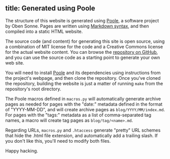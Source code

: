 title: Generated using Poole
---
The structure of this website is generated using [Poole][], a software project
by Oben Sonne.  Pages are written using [Markdown syntax][markdown], and then
compiled into a static HTML website.

The source code (and content) for generating this site is open source, using a
combination of MIT license for the code and a Creative Commons license for the
actual website content.  You can browse the [repository on GitHub][1], and you
can use the source code as a starting point to generate your own web site.

You will need to install [Poole][] and its dependencies using instructions
from the project's webpage, and then clone the repository.  Once you've
cloned the repository, building the website is just a matter of running `make`
from the repository's root directory.

The Poole macros defined in `macros.py` will automatically generate archive
pages as needed for pages with the "date:" metadata defined in the format of
"YYYY-MM-DD", and will create archive pages as `blog/YYYY/MM/index.md`. For
pages with the "tags:" metadata as a list of comma-separated tag names, a macro
will create tag pages as `blog/tag/<name>.md`.

Regarding URLs, `macros.py` and `.htaccess` generate "pretty" URL schemes that
hide the .html file extension, and automatically add a trailing slash.  If you
don't like this, you'll need to modify both files.

Happy hacking.

[markdown]: http://daringfireball.net/projects/markdown/syntax "Markdown"
[poole]: http://bitbucket.org/obensonne/poole/src "Poole"

[1]: http://github.com/jreese/noswap "NoSwap repo on GitHub"
